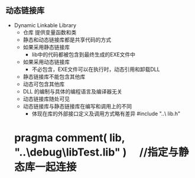 ## 动态链接库

* Dynamic Linkable Library
  * 仓库 提供变量函数和类
  * 静态和动态链接库都是共享代码的方式
  * 如果采用静态链接库
    * lib中的代码都被包含到最终生成的EXE文件中
  * 如果采用动态链接库
    * 不必包含，EXE文件可以在执行时，动态引用和卸载DLL
  * 静态链接库不能包含其他库
  * 动态可包含其他库
  * DLL 的编制与具体的编程语言及编译器无关
  * 动态链接库随处可见
  * 动态链接库与静态链接库在编写和调用上的不同
    * 体现在库的外部接口定义及调用方式略有差异
  #include "..\ lib.h"
  # pragma comment( lib, "..\\debug\\libTest.lib" ) 　//指定与静态库一起连接
